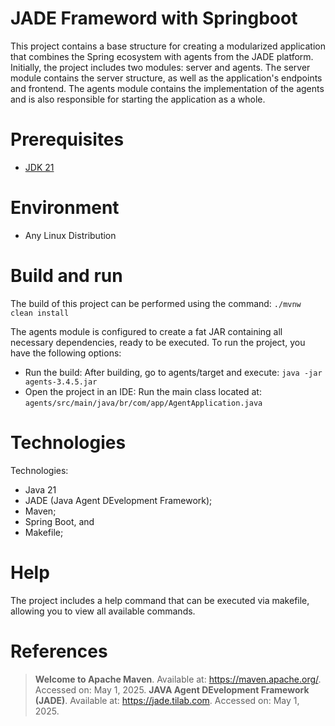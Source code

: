 # JADE Frameword with Springboot

This project contains a base structure for creating a modularized application that combines the Spring ecosystem 
with agents from the JADE platform. Initially, the project includes two modules: server and agents. The server 
module contains the server structure, as well as the application's endpoints and frontend. The agents module 
contains the implementation of the agents and is also responsible for starting the application as a whole.

# Prerequisites

- <a href="https://www.oracle.com/br/java/technologies/downloads/#java21" target="_blank">JDK 21</a>

# Environment

- Any Linux Distribution

# Build and run

The build of this project can be performed using the command: `./mvnw clean install`

The agents module is configured to create a fat JAR containing all necessary dependencies, ready to be executed. To 
run the project, you have the following options:

- Run the build: After building, go to agents/target and execute: `java -jar agents-3.4.5.jar`
- Open the project in an IDE: Run the main class located at: `agents/src/main/java/br/com/app/AgentApplication.java`

# Technologies

Technologies:
- Java 21
- JADE (Java Agent DEvelopment Framework);
- Maven;
- Spring Boot, and
- Makefile;

# Help

The project includes a help command that can be executed via makefile, allowing you to view all available commands.


# References

> **Welcome to Apache Maven**. Available at: <https://maven.apache.org/>. Accessed on: May 1, 2025.
> **JAVA Agent DEvelopment Framework (JADE)**. Available at: <https://jade.tilab.com>. Accessed on: May 1, 2025.
